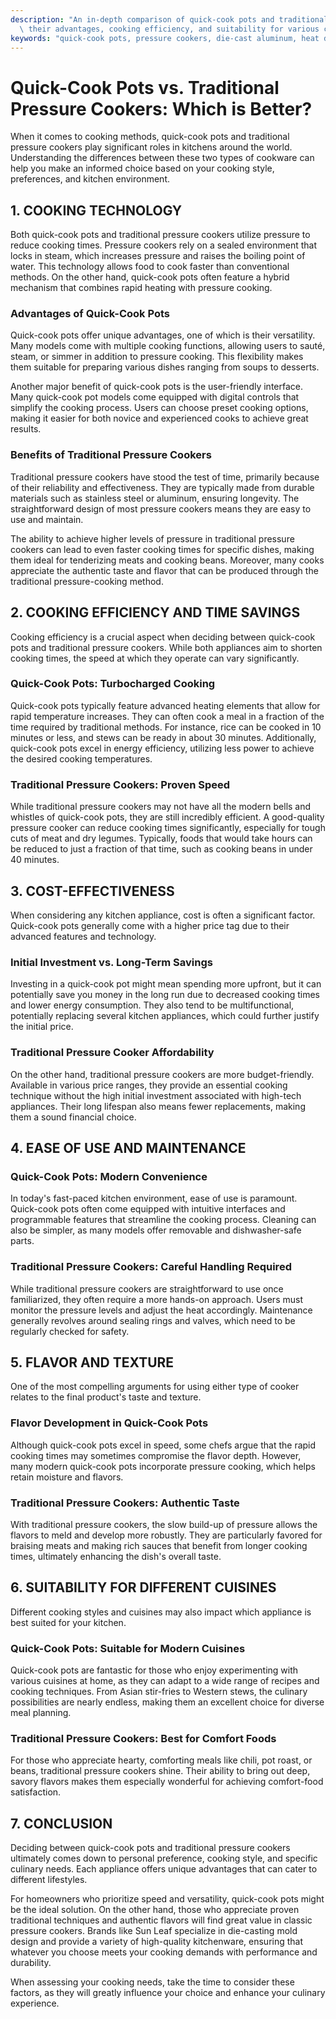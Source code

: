 ```yaml
---
description: "An in-depth comparison of quick-cook pots and traditional pressure cookers, examining\
  \ their advantages, cooking efficiency, and suitability for various culinary needs."
keywords: "quick-cook pots, pressure cookers, die-cast aluminum, heat dissipation efficiency"
---
```

# Quick-Cook Pots vs. Traditional Pressure Cookers: Which is Better?

When it comes to cooking methods, quick-cook pots and traditional pressure cookers play significant roles in kitchens around the world. Understanding the differences between these two types of cookware can help you make an informed choice based on your cooking style, preferences, and kitchen environment. 

## 1. COOKING TECHNOLOGY

Both quick-cook pots and traditional pressure cookers utilize pressure to reduce cooking times. Pressure cookers rely on a sealed environment that locks in steam, which increases pressure and raises the boiling point of water. This technology allows food to cook faster than conventional methods. On the other hand, quick-cook pots often feature a hybrid mechanism that combines rapid heating with pressure cooking.

### Advantages of Quick-Cook Pots

Quick-cook pots offer unique advantages, one of which is their versatility. Many models come with multiple cooking functions, allowing users to sauté, steam, or simmer in addition to pressure cooking. This flexibility makes them suitable for preparing various dishes ranging from soups to desserts.

Another major benefit of quick-cook pots is the user-friendly interface. Many quick-cook pot models come equipped with digital controls that simplify the cooking process. Users can choose preset cooking options, making it easier for both novice and experienced cooks to achieve great results.

### Benefits of Traditional Pressure Cookers

Traditional pressure cookers have stood the test of time, primarily because of their reliability and effectiveness. They are typically made from durable materials such as stainless steel or aluminum, ensuring longevity. The straightforward design of most pressure cookers means they are easy to use and maintain.

The ability to achieve higher levels of pressure in traditional pressure cookers can lead to even faster cooking times for specific dishes, making them ideal for tenderizing meats and cooking beans. Moreover, many cooks appreciate the authentic taste and flavor that can be produced through the traditional pressure-cooking method.

## 2. COOKING EFFICIENCY AND TIME SAVINGS

Cooking efficiency is a crucial aspect when deciding between quick-cook pots and traditional pressure cookers. While both appliances aim to shorten cooking times, the speed at which they operate can vary significantly.

### Quick-Cook Pots: Turbocharged Cooking

Quick-cook pots typically feature advanced heating elements that allow for rapid temperature increases. They can often cook a meal in a fraction of the time required by traditional methods. For instance, rice can be cooked in 10 minutes or less, and stews can be ready in about 30 minutes. Additionally, quick-cook pots excel in energy efficiency, utilizing less power to achieve the desired cooking temperatures.

### Traditional Pressure Cookers: Proven Speed

While traditional pressure cookers may not have all the modern bells and whistles of quick-cook pots, they are still incredibly efficient. A good-quality pressure cooker can reduce cooking times significantly, especially for tough cuts of meat and dry legumes. Typically, foods that would take hours can be reduced to just a fraction of that time, such as cooking beans in under 40 minutes.

## 3. COST-EFFECTIVENESS

When considering any kitchen appliance, cost is often a significant factor. Quick-cook pots generally come with a higher price tag due to their advanced features and technology.

### Initial Investment vs. Long-Term Savings

Investing in a quick-cook pot might mean spending more upfront, but it can potentially save you money in the long run due to decreased cooking times and lower energy consumption. They also tend to be multifunctional, potentially replacing several kitchen appliances, which could further justify the initial price.

### Traditional Pressure Cooker Affordability

On the other hand, traditional pressure cookers are more budget-friendly. Available in various price ranges, they provide an essential cooking technique without the high initial investment associated with high-tech appliances. Their long lifespan also means fewer replacements, making them a sound financial choice.

## 4. EASE OF USE AND MAINTENANCE

### Quick-Cook Pots: Modern Convenience

In today's fast-paced kitchen environment, ease of use is paramount. Quick-cook pots often come equipped with intuitive interfaces and programmable features that streamline the cooking process. Cleaning can also be simpler, as many models offer removable and dishwasher-safe parts.

### Traditional Pressure Cookers: Careful Handling Required

While traditional pressure cookers are straightforward to use once familiarized, they often require a more hands-on approach. Users must monitor the pressure levels and adjust the heat accordingly. Maintenance generally revolves around sealing rings and valves, which need to be regularly checked for safety.

## 5. FLAVOR AND TEXTURE

One of the most compelling arguments for using either type of cooker relates to the final product's taste and texture. 

### Flavor Development in Quick-Cook Pots

Although quick-cook pots excel in speed, some chefs argue that the rapid cooking times may sometimes compromise the flavor depth. However, many modern quick-cook pots incorporate pressure cooking, which helps retain moisture and flavors.

### Traditional Pressure Cookers: Authentic Taste

With traditional pressure cookers, the slow build-up of pressure allows the flavors to meld and develop more robustly. They are particularly favored for braising meats and making rich sauces that benefit from longer cooking times, ultimately enhancing the dish's overall taste.

## 6. SUITABILITY FOR DIFFERENT CUISINES

Different cooking styles and cuisines may also impact which appliance is best suited for your kitchen. 

### Quick-Cook Pots: Suitable for Modern Cuisines

Quick-cook pots are fantastic for those who enjoy experimenting with various cuisines at home, as they can adapt to a wide range of recipes and cooking techniques. From Asian stir-fries to Western stews, the culinary possibilities are nearly endless, making them an excellent choice for diverse meal planning.

### Traditional Pressure Cookers: Best for Comfort Foods

For those who appreciate hearty, comforting meals like chili, pot roast, or beans, traditional pressure cookers shine. Their ability to bring out deep, savory flavors makes them especially wonderful for achieving comfort-food satisfaction.

## 7. CONCLUSION

Deciding between quick-cook pots and traditional pressure cookers ultimately comes down to personal preference, cooking style, and specific culinary needs. Each appliance offers unique advantages that can cater to different lifestyles. 

For homeowners who prioritize speed and versatility, quick-cook pots might be the ideal solution. On the other hand, those who appreciate proven traditional techniques and authentic flavors will find great value in classic pressure cookers. Brands like Sun Leaf specialize in die-casting mold design and provide a variety of high-quality kitchenware, ensuring that whatever you choose meets your cooking demands with performance and durability. 

When assessing your cooking needs, take the time to consider these factors, as they will greatly influence your choice and enhance your culinary experience.
